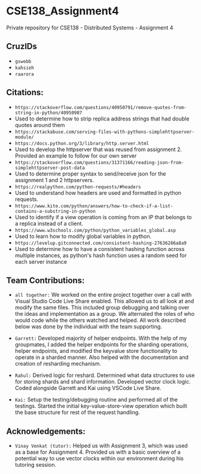 # CSE138_Assignment4
Private repository for CSE138 - Distributed Systems - Assignment 4

## CruzIDs
* `gswebb`
* `kahsieh`
* `raarora`

## Citations:
* `https://stackoverflow.com/questions/40950791/remove-quotes-from-string-in-python/40950987`
* Used to determine how to strip replica address strings that had double quotes around them
* `https://stackabuse.com/serving-files-with-pythons-simplehttpserver-module/`
* `https://docs.python.org/3/library/http.server.html`
* Used to develop the httpserver that was reused from assignment 2. Provided an example to 
follow for our own server
* `https://stackoverflow.com/questions/31371166/reading-json-from-simplehttpserver-post-data`
* Used to determine proper syntax to send/receive json for the assignment 1 and 2 httpservers. 
* `https://realpython.com/python-requests/#headers`
* Used to understand how headers are used and formatted in python requests.
* `https://www.kite.com/python/answers/how-to-check-if-a-list-contains-a-substring-in-python`
* Used to identify if a view operation is coming from an IP that belongs to a replica instead of a client.
* `https://www.w3schools.com/python/python_variables_global.asp`
* Used to learn how to modify global variables in python.
* `https://levelup.gitconnected.com/consistent-hashing-27636286a8a9`
* Used to determine how to have a consistent hashing function across multiple instances, as python's hash function uses a random seed for each server instance


## Team Contributions:
* `all together:`  We worked on the entire project together over a call with Visual Studio Code Live Share enabled. This allowed us to all look at and modify the same files. This included group debugging and talking over the ideas and implementation as a group. We alternated the roles of who would code while the others watched and helped. All work described below was done by the individual with the team supporting.

* `Garrett:` Developed majority of helper endpoints. With the help of my groupmates, I added the helper endpoints for the sharding operations, helper endpoints, and modified the keyvalue store functionality to operate in a sharded manner. Also helped with the documentation and creation of resharding mechanism.

* `Rahul:` Derived logic for reshard. Determined what data structures to use for storing shards and shard information. Developed vector clock logic. Coded alongside Garrett and Kai using VSCode Live Share. 

* `Kai:` Setup the testing/debugging routine and performed all of the testings. Started the initial key-value-store-view operation which built the base structure for rest of the request handling.


## Acknowledgements:
* `Vinay Venkat (tutor):` Helped us with Assignment 3, which was used as a base for Assignment 4. Provided us with a basic overview of a potential way to use vector clocks within our environment during his tutoring session. 